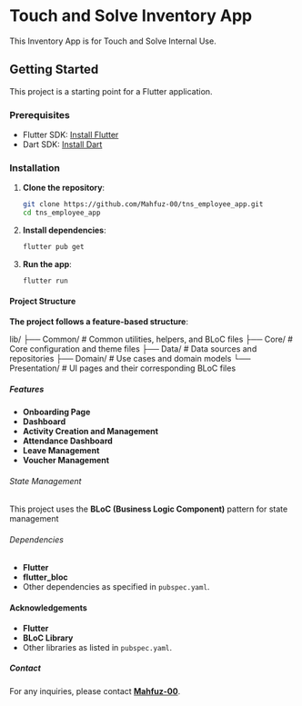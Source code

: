 # Touch and Solve Inventory App

This Inventory App is for Touch and Solve Internal Use.

## Getting Started

This project is a starting point for a Flutter application.

### Prerequisites

- Flutter SDK: [Install Flutter](https://flutter.dev/docs/get-started/install)
- Dart SDK: [Install Dart](https://dart.dev/get-dart)

### Installation

1. **Clone the repository**:
   ```sh
   git clone https://github.com/Mahfuz-00/tns_employee_app.git
   cd tns_employee_app

2. **Install dependencies**:

   ```sh
   flutter pub get

3. **Run the app**:

   ```sh
   flutter run

#### Project Structure
**The project follows a feature-based structure**:

lib/
├── Common/          # Common utilities, helpers, and BLoC files
├── Core/            # Core configuration and theme files
├── Data/            # Data sources and repositories
├── Domain/          # Use cases and domain models
└── Presentation/    # UI pages and their corresponding BLoC files

##### Features

- **Onboarding Page**
- **Dashboard**
- **Activity Creation and Management**
- **Attendance Dashboard**
- **Leave Management**
- **Voucher Management**

###### State Management

This project uses the **BLoC (Business Logic Component)** pattern for state management

###### Dependencies

- **Flutter**
- **flutter_bloc**
- Other dependencies as specified in `pubspec.yaml`.

#### Acknowledgements

- **Flutter**
- **BLoC Library**
- Other libraries as listed in `pubspec.yaml`.

##### Contact

For any inquiries, please contact **[Mahfuz-00](https://github.com/Mahfuz-00)**.
